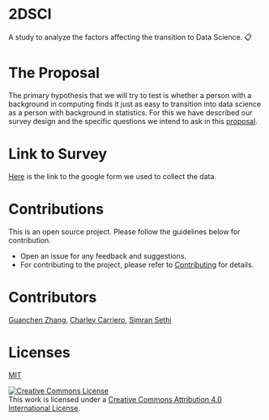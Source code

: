 # 2DSCI
A study to analyze the factors affecting the transition to Data Science. 📋

# The Proposal

The primary hypothesis that we will try to test is whether a person with a background in computing finds it just as easy to transition into data science as a person with background in statistics. For this we have described our survey design and the specific questions we intend to ask in this [proposal](https://github.ubc.ca/ubc-mds-2017/2DSCI/blob/master/proposal.md).


# Link to Survey

[Here](https://goo.gl/forms/tQxvDrJATuyJTiqF3) is the link to the google form we used to collect the data.

# Contributions


This is an open source project. Please follow the guidelines below for contribution.

 - Open an issue for any feedback and suggestions.
 - For contributing to the project, please refer to [Contributing](https://github.ubc.ca/ubc-mds-2017/2DSCI/blob/master/CONTRIBUTING.md) for details.
 

# Contributors

[Guanchen Zhang](https://github.com/guanchenz),
[Charley Carriero](https://github.com/charcarr),
[Simran Sethi](https://github.com/simrnsethi)

# Licenses

[MIT](https://github.ubc.ca/ubc-mds-2017/2DSCI/blob/master/LICENSE.md)

<a rel="license" href="http://creativecommons.org/licenses/by/4.0/"><img alt="Creative Commons License" style="border-width:0" src="https://i.creativecommons.org/l/by/4.0/88x31.png" /></a><br />This work is licensed under a <a rel="license" href="http://creativecommons.org/licenses/by/4.0/">Creative Commons Attribution 4.0 International License</a>.
